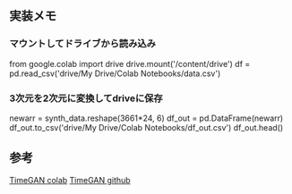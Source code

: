 ## 実装メモ

### マウントしてドライブから読み込み
from google.colab import drive 
drive.mount('/content/drive')
df = pd.read_csv('drive/My Drive/Colab Notebooks/data.csv')

### 3次元を2次元に変換してdriveに保存
newarr = synth_data.reshape(3661*24, 6)
df_out = pd.DataFrame(newarr)
df_out.to_csv('drive/My Drive/Colab Notebooks/df_out.csv')
df_out.head()



## 参考
[TimeGAN colab](https://colab.research.google.com/github/ydataai/ydata-synthetic/blob/master/examples/timeseries/TimeGAN_Synthetic_stock_data.ipynb)
[TimeGAN github](https://github.com/ydataai/ydata-synthetic)  
